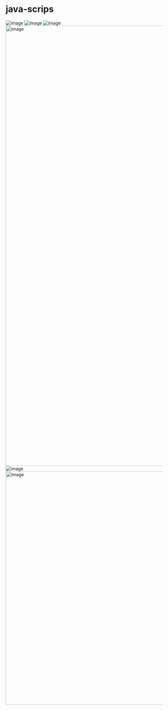 # java-scrips
![image](https://user-images.githubusercontent.com/63222201/185274727-37953032-3da1-451b-b797-2aef2a4302c2.png)
![image](https://user-images.githubusercontent.com/63222201/185284809-47fd2932-8e4b-4eb8-998d-6d4f0937d352.png)
![image](https://user-images.githubusercontent.com/63222201/187806718-a9fb2bc0-1902-4281-9caf-9663f4c9bb7a.png)
<img width="1412" alt="image" src="https://user-images.githubusercontent.com/63222201/188245809-53526eae-6d89-4995-b64f-3aec5768c3b6.png">
![image](https://user-images.githubusercontent.com/63222201/188520816-ab10f31a-3199-4352-96ad-b6d3a8def1e1.png)
<img width="749" alt="image" src="https://user-images.githubusercontent.com/63222201/189471600-ded3700e-5791-40f0-9680-95f07eed4949.png">
